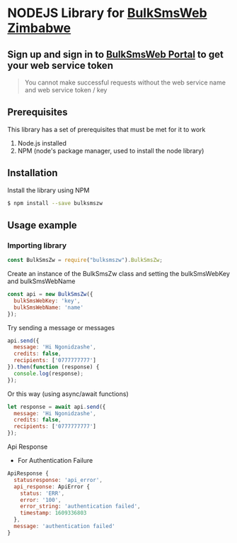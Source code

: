 
# NODEJS Library for  [BulkSmsWeb Zimbabwe](https://bulksmsweb.com)

## Sign up and sign in to [BulkSmsWeb Portal](https://portal.bulksmsweb.com) to get your web service token

> You cannot make successful requests without the web service name and web service token / key

## Prerequisites

This library has a set of prerequisites that must be met for it to work

1.  Node.js installed
2.  NPM (node's package manager, used to install the node library)

## Installation

Install the library using NPM

```sh
$ npm install --save bulksmszw
```

## Usage example

### Importing library

```javascript
const BulkSmsZw = require("bulksmszw").BulkSmsZw;
```

Create an instance of the BulkSmsZw class and setting the bulkSmsWebKey and bulkSmsWebName

```javascript
const api = new BulkSmsZw({
  bulkSmsWebKey: 'key',
  bulkSmsWebName: 'name'
});
```

Try sending a message or messages

```javascript
api.send({
  message: 'Hi Ngonidzashe',
  credits: false,
  recipients: ['0777777777']
}).then(function (response) {
  console.log(response);
});
```

Or this way (using async/await functions)

```javascript
let response = await api.send({
  message: 'Hi Ngonidzashe',
  credits: false,
  recipients: ['0777777777']
});
```

Api Response
* For Authentication Failure

```javascript
ApiResponse {
  statusresponse: 'api_error',
  api_response: ApiError {
    status: 'ERR',
    error: '100',
    error_string: 'authentication failed',
    timestamp: 1609336803
  },
  message: 'authentication failed'
}
```
